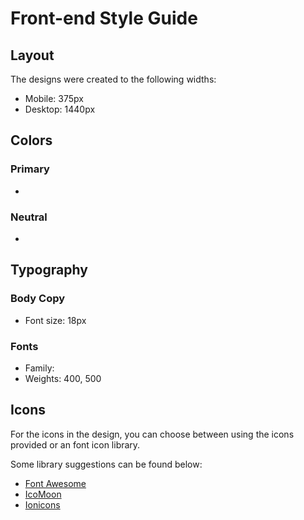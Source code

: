 # Front-end Style Guide

## Layout

The designs were created to the following widths:

- Mobile: 375px
- Desktop: 1440px

## Colors

### Primary

-

### Neutral

-

## Typography

### Body Copy

- Font size: 18px

### Fonts

- Family:
- Weights: 400, 500

## Icons

For the icons in the design, you can choose between using the icons provided or an font icon library.

Some library suggestions can be found below:

- [Font Awesome](https://fontawesome.com)
- [IcoMoon](https://icomoon.io)
- [Ionicons](https://ionicons.com)
